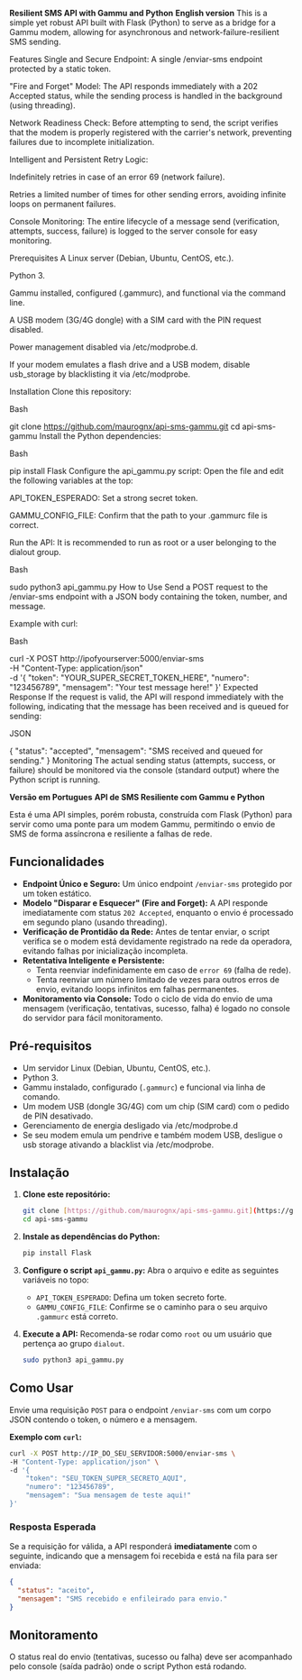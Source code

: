 **Resilient SMS API with Gammu and Python**
**English version**
This is a simple yet robust API built with Flask (Python) to serve as a bridge for a Gammu modem, allowing for asynchronous and network-failure-resilient SMS sending.

Features
Single and Secure Endpoint: A single /enviar-sms endpoint protected by a static token.

"Fire and Forget" Model: The API responds immediately with a 202 Accepted status, while the sending process is handled in the background (using threading).

Network Readiness Check: Before attempting to send, the script verifies that the modem is properly registered with the carrier's network, preventing failures due to incomplete initialization.

Intelligent and Persistent Retry Logic:

Indefinitely retries in case of an error 69 (network failure).

Retries a limited number of times for other sending errors, avoiding infinite loops on permanent failures.

Console Monitoring: The entire lifecycle of a message send (verification, attempts, success, failure) is logged to the server console for easy monitoring.

Prerequisites
A Linux server (Debian, Ubuntu, CentOS, etc.).

Python 3.

Gammu installed, configured (.gammurc), and functional via the command line.

A USB modem (3G/4G dongle) with a SIM card with the PIN request disabled.

Power management disabled via /etc/modprobe.d.

If your modem emulates a flash drive and a USB modem, disable usb_storage by blacklisting it via /etc/modprobe.

Installation
Clone this repository:

Bash

git clone https://github.com/maurognx/api-sms-gammu.git
cd api-sms-gammu
Install the Python dependencies:

Bash

pip install Flask
Configure the api_gammu.py script:
Open the file and edit the following variables at the top:

API_TOKEN_ESPERADO: Set a strong secret token.

GAMMU_CONFIG_FILE: Confirm that the path to your .gammurc file is correct.

Run the API:
It is recommended to run as root or a user belonging to the dialout group.

Bash

sudo python3 api_gammu.py
How to Use
Send a POST request to the /enviar-sms endpoint with a JSON body containing the token, number, and message.

Example with curl:

Bash

curl -X POST http://ipofyourserver:5000/enviar-sms \
-H "Content-Type: application/json" \
-d '{
    "token": "YOUR_SUPER_SECRET_TOKEN_HERE",
    "numero": "123456789",
    "mensagem": "Your test message here!"
}'
Expected Response
If the request is valid, the API will respond immediately with the following, indicating that the message has been received and is queued for sending:

JSON

{
  "status": "accepted",
  "mensagem": "SMS received and queued for sending."
}
Monitoring
The actual sending status (attempts, success, or failure) should be monitored via the console (standard output) where the Python script is running.

 **Versão em Portugues**
 **API de SMS Resiliente com Gammu e Python**

Esta é uma API simples, porém robusta, construída com Flask (Python) para servir como uma ponte para um modem Gammu, permitindo o envio de SMS de forma assíncrona e resiliente a falhas de rede.

## Funcionalidades

- **Endpoint Único e Seguro:** Um único endpoint `/enviar-sms` protegido por um token estático.
- **Modelo "Disparar e Esquecer" (Fire and Forget):** A API responde imediatamente com status `202 Accepted`, enquanto o envio é processado em segundo plano (usando threading).
- **Verificação de Prontidão da Rede:** Antes de tentar enviar, o script verifica se o modem está devidamente registrado na rede da operadora, evitando falhas por inicialização incompleta.
- **Retentativa Inteligente e Persistente:**
  - Tenta reenviar indefinidamente em caso de `error 69` (falha de rede).
  - Tenta reenviar um número limitado de vezes para outros erros de envio, evitando loops infinitos em falhas permanentes.
- **Monitoramento via Console:** Todo o ciclo de vida do envio de uma mensagem (verificação, tentativas, sucesso, falha) é logado no console do servidor para fácil monitoramento.

## Pré-requisitos

- Um servidor Linux (Debian, Ubuntu, CentOS, etc.).
- Python 3.
- Gammu instalado, configurado (`.gammurc`) e funcional via linha de comando.
- Um modem USB (dongle 3G/4G) com um chip (SIM card) com o pedido de PIN desativado.
- Gerenciamento de energia desligado via /etc/modprobe.d
- Se seu modem emula um pendrive e também modem USB, desligue o usb storage ativando a blacklist via /etc/modprobe.

## Instalação

1.  **Clone este repositório:**
    ```bash
    git clone [https://github.com/maurognx/api-sms-gammu.git](https://github.com/maurognx/api-sms-gammu.git)
    cd api-sms-gammu
    ```

2.  **Instale as dependências do Python:**
    ```bash
    pip install Flask
    ```

3.  **Configure o script `api_gammu.py`:**
    Abra o arquivo e edite as seguintes variáveis no topo:
    - `API_TOKEN_ESPERADO`: Defina um token secreto forte.
    - `GAMMU_CONFIG_FILE`: Confirme se o caminho para o seu arquivo `.gammurc` está correto.

4.  **Execute a API:**
    Recomenda-se rodar como `root` ou um usuário que pertença ao grupo `dialout`.
    ```bash
    sudo python3 api_gammu.py
    ```

## Como Usar

Envie uma requisição `POST` para o endpoint `/enviar-sms` com um corpo JSON contendo o token, o número e a mensagem.

**Exemplo com `curl`:**
```bash
curl -X POST http://IP_DO_SEU_SERVIDOR:5000/enviar-sms \
-H "Content-Type: application/json" \
-d '{
    "token": "SEU_TOKEN_SUPER_SECRETO_AQUI",
    "numero": "123456789",
    "mensagem": "Sua mensagem de teste aqui!"
}'
```

### Resposta Esperada

Se a requisição for válida, a API responderá **imediatamente** com o seguinte, indicando que a mensagem foi recebida e está na fila para ser enviada:

```json
{
  "status": "aceito",
  "mensagem": "SMS recebido e enfileirado para envio."
}
```

## Monitoramento

O status real do envio (tentativas, sucesso ou falha) deve ser acompanhado pelo console (saída padrão) onde o script Python está rodando.



